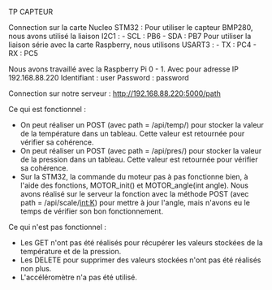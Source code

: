 TP CAPTEUR

Connection sur la carte Nucleo STM32 :
  Pour utiliser le capteur BMP280, nous avons utilisé la liaison I2C1 : 
    - SCL : PB6
    - SDA : PB7
  Pour utiliser la liaison série avec la carte Raspberry, nous utilisons USART3 :
    -  TX : PC4
    -  RX : PC5

Nous avons travaillé avec la Raspberry Pi 0 - 1. Avec pour adresse IP 192.168.88.220
Identifiant : user
Password    : password

Connection sur notre serveur : 
	http://192.168.88.220:5000/path 


Ce qui est fonctionnel :
  - On peut réaliser un POST (avec path = /api/temp/) pour stocker la valeur de la température dans un tableau.
   Cette valeur est retournée pour vérifier sa cohérence.
  - On peut réaliser un POST (avec path = /api/pres/) pour stocker la valeur de la pression dans un tableau.
   Cette valeur est retournée pour vérifier sa cohérence.
  - Sur la STM32, la commande du moteur pas à pas fonctionne bien, à l'aide des fonctions, MOTOR_init() et MOTOR_angle(int angle).
   Nous avons réalisé sur le serveur la fonction avec la méthode POST (avec path = /api/scale/<int:K>) pour mettre à jour l'angle, mais n'avons eu le temps de vérifier son bon fonctionnement.

Ce qui n'est pas fonctionnel :
   - Les GET n'ont pas été réalisés pour récupérer les valeurs stockées de la température et de la pression.
   - Les DELETE pour supprimer des valeurs stockées n'ont pas été réalisés non plus.
   - L'accéléromètre n'a pas été utilisé.


